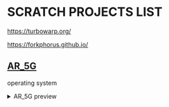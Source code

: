 # SCRATCH PROJECTS LIST
https://turbowarp.org/

https://forkphorus.github.io/


## <a href="https://liutyiartur.github.io/scratch_projects/ar_5g/index.html" target="_blank">AR_5G</a>


operating system

<details>
  <summary>AR_5G preview</summary>

  <a href="https://liutyiartur.github.io/scratch_projects/ar_5g/index.html" target="_blank">
    <img src="https://raw.githubusercontent.com/liutyiartur/scratch_projects/refs/heads/main/ar_5g/prev.jpg" alt="prev">  
  </a>    
</details>

